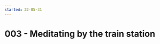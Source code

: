 ```yaml
---
started: 22-05-31
---
```

# 003 - Meditating by the train station

<Midifungi id="sketch-003" height=600 :layers="['@midifungi/003/bg', '@midifungi/003/checker', '@midifungi/003/self']" />
